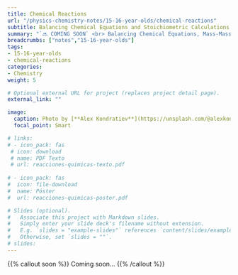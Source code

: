 ```yaml
---
title: Chemical Reactions
url: "/physics-chemistry-notes/15-16-year-olds/chemical-reactions"
subtitle: Balancing Chemical Equations and Stoichiometric Calculations
summary: "`🔜 COMING SOON` <br> Balancing Chemical Equations, Mass-Mass Calculations and Mass-Volume Calculations."
breadcrumbs: ["notes","15-16-year-olds"]
tags:
- 15-16-year-olds
- chemical-reactions
categories:
- Chemistry
weight: 5

# Optional external URL for project (replaces project detail page).
external_link: ""

image:
  caption: Photo by [**Alex Kondratiev**](https://unsplash.com/@alexkondratiev) on [Unsplash](https://unsplash.com)
  focal_point: Smart

# links:
# - icon_pack: fas
 # icon: download
 # name: PDF Texto
 # url: reacciones-quimicas-texto.pdf
  
# - icon_pack: fas
#  icon: file-download
#  name: Póster
#  url: reacciones-quimicas-poster.pdf  

# Slides (optional).
#   Associate this project with Markdown slides.
#   Simply enter your slide deck's filename without extension.
#   E.g. `slides = "example-slides"` references `content/slides/example-slides.md`.
#   Otherwise, set `slides = ""`.
# slides: 
---
```


{{% callout soon %}}
Coming soon...
{{% /callout %}}	
